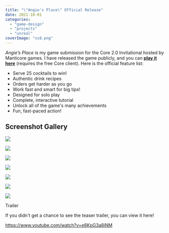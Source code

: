 ```yaml
---
title: "\"Angie's Place\" Official Release"
date: 2021-10-01
categories: 
  - "game-design"
  - "projects"
  - "unreal"
coverImage: "ss8.png"
---
```


_Angie’s Place_ is my game submission for the Core 2.0 Invitational hosted by Manticore games. I have released the game publicly, and you can **[play it here](https://www.coregames.com/games/ba74cd/angies-place-release)** (requires the free Core client). Here is the official feature list:

- Serve 25 cocktails to win!
- Authentic drink recipes
- Orders get harder as you go
- Work fast and smart for big tips!
- Designed for solo play
- Complete, interactive tutorial
- Unlock all of the game's many achievements
- Fun, fast-paced action!

## Screenshot Gallery

![](images/ss7.png)

![](images/ss9.png)

![](images/ss8.png)

![](images/ss6.png)

![](images/ss5.png)

![](images/ss2.png)

![](images/ss1.png)

Trailer

If you didn't get a chance to see the teaser trailer, you can view it here!

https://www.youtube.com/watch?v=e6KpG3a8iNM
